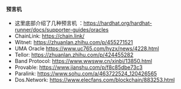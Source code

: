 #### 预言机

- 这里底部介绍了几种预言机 ：https://hardhat.org/hardhat-runner/docs/supporter-guides/oracles
- ChainLink: https://chain.link/
- Witnet: https://zhuanlan.zhihu.com/p/455271521 
- UMA Oracle https://www.uc765.com/hyzx/news/4228.html
- Tellor: https://zhuanlan.zhihu.com/p/424455282
- Band Protocol: https://www.wwsww.cn/xinbi/13850.html
- Provable: https://www.jianshu.com/p/f8c85dbe73c3
- Paralink: https://www.sohu.com/a/463722524_120426565
- Dos.Network: https://www.elecfans.com/blockchain/883253.html

